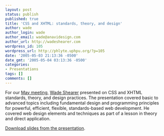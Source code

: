 ```yaml
---
layout: post
status: publish
published: true
title: 'CSS and XHTML: standards, theory, and design'
author: wade
author_login: wade
author_email: wade@anavidesign.com
author_url: http://wadeshearer.com
wordpress_id: 105
wordpress_url: http://phlyte.uphpu.org/?p=105
date: '2005-05-03 21:13:36 -0500'
date_gmt: '2005-05-04 03:13:36 -0500'
categories:
- Presentations
tags: []
comments: []
---
```

<p>For our <a href="http://uphpu.org/calendar_event.php?eid=20050503100458623">May meeting</a>, <a href="http://uphpu.org/users.php?mode=profile&uid=4">Wade Shearer</a>  presented on CSS and XHTML standards, theory, and design practices. The presentation covered basic to advanced topics including fundamental design and programming principles for powerful, efficient, flexible, standards-based web development. He covered web design elements and techniques as part of a lesson in theory and direct application.</p>
<p><a href="/presentations/2005-05-18_CSS_XTHML/css_xhtml.pdf">Download slides from the presentation</a>.</p>
